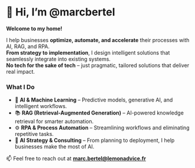 # 👋 Hi, I’m @marcbertel  

**Welcome to my home!**  

I help businesses **optimize, automate, and accelerate** their processes with AI, RAG, and RPA.  
**From strategy to implementation**, I design intelligent solutions that seamlessly integrate into existing systems.  
**No tech for the sake of tech** – just pragmatic, tailored solutions that deliver real impact.  

### What I Do  
- 🧠 **AI & Machine Learning** – Predictive models, generative AI, and intelligent workflows.  
- 📚 **RAG (Retrieval-Augmented Generation)** – AI-powered knowledge retrieval for smarter automation.  
- ⚙️ **RPA & Process Automation** – Streamlining workflows and eliminating repetitive tasks.  
- 🎯 **AI Strategy & Consulting** – From planning to deployment, I help businesses make the most of AI.  

📫 Feel free to reach out at **marc.bertel@lemonadvice.fr**  
